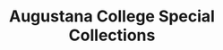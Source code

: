 ---
layout: repo
title: "Augustana College Special Collections"
id: 16048
permalink: repos/16048/
---
